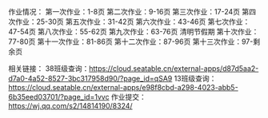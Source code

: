 作业情况：
第一次作业：1-8页
第二次作业：9-16页
第三次作业：17-24页
第四次作业：25-30页
第五次作业：31-42页
第六次作业：43-46页
第七次作业：47-54页
第八次作业：55-62页
第九次作业：63-76页
清明节假期
第十次作业：77-80页
第十一次作业：81-86页
第十二次作业：87-96页
第十三次作业：97-剩余页

相关链接：
38班级查询：https://cloud.seatable.cn/external-apps/d87d5aa2-d7a0-4a52-8527-3bc317958d90/?page_id=qSA9
13班级查询：https://cloud.seatable.cn/external-apps/e98f8cbd-a298-4023-abb5-6b35eed03701/?page_id=1vvc
作业提交：https://wj.qq.com/s2/14814190/8324/
